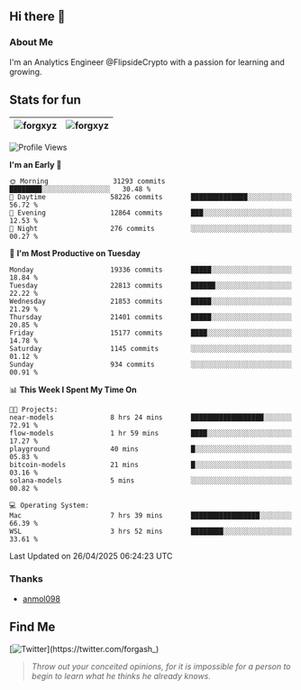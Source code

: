 ## Hi there 👋

### About Me

I'm an Analytics Engineer @FlipsideCrypto with a passion for learning and growing.
  
## Stats for fun

| <img align="center" src="https://github-readme-streak-stats.herokuapp.com/?user=forgxyz&theme=tokyonight" alt="forgxyz" /> | <img align="center" src="https://github-readme-stats.vercel.app/api?username=forgxyz&theme=tokyonight&show_icons=true" alt="forgxyz" /> |
| ------------- |------------- |


<!--START_SECTION:waka-->
![Profile Views](http://img.shields.io/badge/Profile%20Views-0-blue)

**I'm an Early 🐤** 

```text
🌞 Morning                31293 commits       ████████░░░░░░░░░░░░░░░░░   30.48 % 
🌆 Daytime                58226 commits       ██████████████░░░░░░░░░░░   56.72 % 
🌃 Evening                12864 commits       ███░░░░░░░░░░░░░░░░░░░░░░   12.53 % 
🌙 Night                  276 commits         ░░░░░░░░░░░░░░░░░░░░░░░░░   00.27 % 
```
📅 **I'm Most Productive on Tuesday** 

```text
Monday                   19336 commits       █████░░░░░░░░░░░░░░░░░░░░   18.84 % 
Tuesday                  22813 commits       ██████░░░░░░░░░░░░░░░░░░░   22.22 % 
Wednesday                21853 commits       █████░░░░░░░░░░░░░░░░░░░░   21.29 % 
Thursday                 21401 commits       █████░░░░░░░░░░░░░░░░░░░░   20.85 % 
Friday                   15177 commits       ████░░░░░░░░░░░░░░░░░░░░░   14.78 % 
Saturday                 1145 commits        ░░░░░░░░░░░░░░░░░░░░░░░░░   01.12 % 
Sunday                   934 commits         ░░░░░░░░░░░░░░░░░░░░░░░░░   00.91 % 
```


📊 **This Week I Spent My Time On** 

```text
🐱‍💻 Projects: 
near-models              8 hrs 24 mins       ██████████████████░░░░░░░   72.91 % 
flow-models              1 hr 59 mins        ████░░░░░░░░░░░░░░░░░░░░░   17.27 % 
playground               40 mins             █░░░░░░░░░░░░░░░░░░░░░░░░   05.83 % 
bitcoin-models           21 mins             █░░░░░░░░░░░░░░░░░░░░░░░░   03.16 % 
solana-models            5 mins              ░░░░░░░░░░░░░░░░░░░░░░░░░   00.82 % 

💻 Operating System: 
Mac                      7 hrs 39 mins       █████████████████░░░░░░░░   66.39 % 
WSL                      3 hrs 52 mins       ████████░░░░░░░░░░░░░░░░░   33.61 % 
```


 Last Updated on 26/04/2025 06:24:23 UTC
<!--END_SECTION:waka-->

### Thanks
 - [anmol098](https://github.com/anmol098/waka-readme-stats/)
  
## Find Me
[![Twitter](https://img.shields.io/twitter/url/https/twitter.com/forgash_.svg?style=social&label=Follow%20%40forgash_)](https://twitter.com/forgash_)


> *Throw out your conceited opinions, for it is impossible for a person to begin to learn what he thinks he already knows.* 
